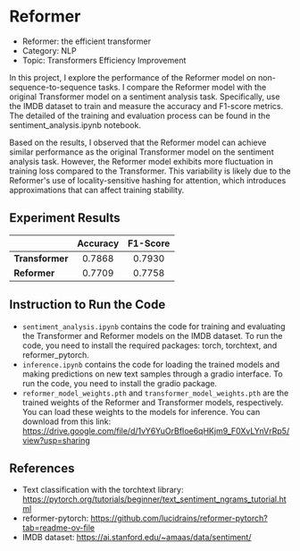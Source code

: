 # Reformer
* Reformer: the efficient transformer
* Category: NLP
* Topic: Transformers Efficiency Improvement

In this project, I explore the performance of the Reformer model on non-sequence-to-sequence tasks. I compare the Reformer model with the original Transformer model on a sentiment analysis task. Specifically, use the IMDB dataset to train and measure the accuracy and F1-score metrics. The detailed of the training and evaluation process can be found in the sentiment_analysis.ipynb notebook.

Based on the results, I observed that the Reformer model can achieve similar performance as the original Transformer model on the sentiment analysis task. However, the Reformer model exhibits more fluctuation in training loss compared to the Transformer. This variability is likely due to the Reformer's use of locality-sensitive hashing for attention, which introduces approximations that can affect training stability.

## Experiment Results
|                        | Accuracy | F1-Score |  
|------------------------|:------:|:-----:|
| **Transformer**     | 0.7868 | 0.7930 | 
| **Reformer**          | 0.7709 | 0.7758 |

## Instruction to Run the Code
* `sentiment_analysis.ipynb` contains the code for training and evaluating the Transformer and Reformer models on the IMDB dataset. To run the code, you need to install the required packages: torch, torchtext, and reformer_pytorch.
* `inference.ipynb` contains the code for loading the trained models and making predictions on new text samples through a gradio interface. To run the code, you need to install the gradio package.
* `reformer_model_weights.pth` and `transformer_model_weights.pth` are the trained weights of the Reformer and Transformer models, respectively. You can load these weights to the models for inference. You can download from this link: https://drive.google.com/file/d/1vY6YuOrBfIoe6qHKjm9_F0XvLYnVrRp5/view?usp=sharing

## References
- Text classification with the torchtext library: https://pytorch.org/tutorials/beginner/text_sentiment_ngrams_tutorial.html
- reformer-pytorch: https://github.com/lucidrains/reformer-pytorch?tab=readme-ov-file
- IMDB dataset: https://ai.stanford.edu/~amaas/data/sentiment/





